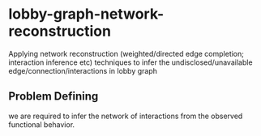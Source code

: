 # lobby-graph-network-reconstruction
Applying network reconstruction (weighted/directed edge completion; interaction inference etc) techniques to infer the undisclosed/unavailable edge/connection/interactions in lobby graph

## Problem Defining
we are required to infer the network of interactions from the observed functional behavior. 
